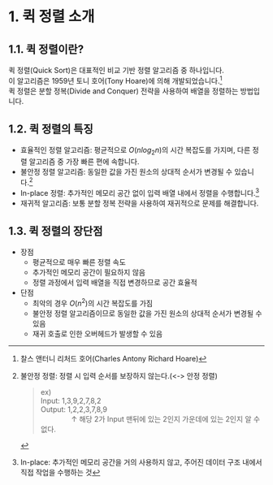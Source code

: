 # 1. 퀵 정렬 소개
## 1.1. 퀵 정렬이란?
퀵 정렬(Quick Sort)은 대표적인 비교 기반 정렬 알고리즘 중 하나입니다.  
이 알고리즘은 1959년 토니 호어(Tony Hoare)에 의해 개발되었습니다.[^1]  
퀵 정렬은 분할 정복(Divide and Conquer) 전략을 사용하여 배열을 정렬하는 방법입니다.

## 1.2. 퀵 정렬의 특징
- 효율적인 정렬 알고리즘: 평균적으로 $O(nlog_2n)$의 시간 복잡도를 가지며, 다른 정렬 알고리즘 중 가장 빠른 편에 속합니다. 
- 불안정 정렬 알고리즘: 동일한 값을 가진 원소의 상대적 순서가 변경될 수 있습니다.[^2]  
- In-place 정렬: 추가적인 메모리 공간 없이 입력 배열 내에서 정렬을 수행합니다.[^3]
- 재귀적 알고리즘: 보통 분할 정복 전략을 사용하여 재귀적으로 문제를 해결합니다.

## 1.3. 퀵 정렬의 장단점
- 장점
  - 평균적으로 매우 빠른 정렬 속도
  - 추가적인 메모리 공간이 필요하지 않음
  - 정렬 과정에서 입력 배열을 직접 변경하므로 공간 효율적
- 단점
  - 최악의 경우 $O(n^2)$의 시간 복잡도를 가짐
  - 불안정 정렬 알고리즘이므로 동일한 값을 가진 원소의 상대적 순서가 변경될 수 있음
  - 재귀 호출로 인한 오버헤드가 발생할 수 있음





[^1]: 찰스 앤터니 리처드 호어(Charles Antony Richard Hoare)

[^2]: 불안정 정렬: 정렬 시 입력 순서를 보장하지 않는다.(<-> 안정 정렬)   
    > ex)  
    > Input: 1,3,9,2,7,8,2  
    > Output: 1,2,2,3,7,8,9  
    > 　　　 　&uparrow; 해당 2가 Input 맨뒤에 있는 2인지 가운데에 있는 2인지 알 수 없다.
 
[^3]: In-place: 추가적인 메모리 공간을 거의 사용하지 않고, 주어진 데이터 구조 내에서 직접 작업을 수행하는 것
